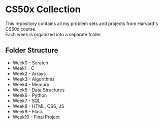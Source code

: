 # CS50x Collection

This repository contains all my problem sets and projects from Harvard's CS50x course.  
Each week is organized into a separate folder.  

## Folder Structure
- Week0 - Scratch
- Week1 - C
- Week2 - Arrays
- Week3 - Algorithms
- Week4 - Memory
- Week5 - Data Structures
- Week6 - Python
- Week7 - SQL
- Week8 - HTML, CSS, JS
- Week9 - Flask
- Week10 - Final Project
